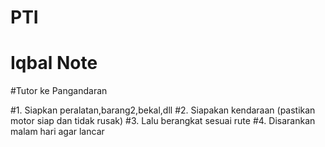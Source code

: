 # PTI

# Iqbal Note

#Tutor ke Pangandaran

#1. Siapkan peralatan,barang2,bekal,dll
#2. Siapakan kendaraan (pastikan motor siap dan tidak rusak)
#3. Lalu berangkat sesuai rute
#4. Disarankan malam hari agar lancar
